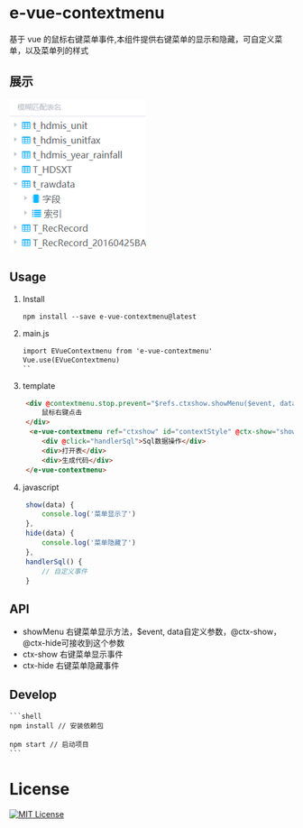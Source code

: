 # e-vue-contextmenu

基于 vue 的鼠标右键菜单事件,本组件提供右键菜单的显示和隐藏，可自定义菜单，以及菜单列的样式

## 展示
<img src="/images/contextMenu.gif" />

## Usage

1. Install

	```shell
	npm install --save e-vue-contextmenu@latest
	```
2. main.js

    ```shell
    import EVueContextmenu from 'e-vue-contextmenu'
    Vue.use(EVueContextmenu)
    ``
3. template

```html
    <div @contextmenu.stop.prevent="$refs.ctxshow.showMenu($event, data)">
        鼠标右键点击
    </div>
     <e-vue-contextmenu ref="ctxshow" id="contextStyle" @ctx-show="show" @ctx-hide="hide">
        <div @click="handlerSql">Sql数据操作</div>
        <div>打开表</div>
        <div>生成代码</div>
    </e-vue-contextmenu>
```
4. javascript

```javascript
    show(data) {
        console.log('菜单显示了')
    },
    hide(data) {
        console.log('菜单隐藏了')
    },
    handlerSql() {
        // 自定义事件
    }
```


## API

- showMenu 右键菜单显示方法，$event, data自定义参数，@ctx-show，@ctx-hide可接收到这个参数
- ctx-show 右键菜单显示事件
- ctx-hide 右键菜单隐藏事件


## Develop

	```shell
	npm install // 安装依赖包
	
	npm start // 启动项目
	```

# License

[![MIT License](https://img.shields.io/badge/license-MIT-blue.svg?style=flat)](/LICENSE)